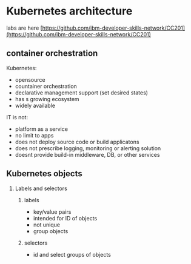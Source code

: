 # Kubernetes architecture

labs are here [https://github.com/ibm-developer-skills-network/CC201](https://github.com/ibm-developer-skills-network/CC201)

## container orchestration

Kubernetes:

* opensource
* countainer orchestration
* declarative management support (set desired states)
* has s growing ecosystem
* widely available

IT is not:

* platform as a service
* no limit to apps
* does not deploy source code or build applicatons
* does not prescribe logging, monitoring or alerting solution
* doesnt provide build-in middleware, DB, or other services

## Kubernetes objects

1. Labels and selectors

    1. labels

        * key/value pairs
        * intended for ID of objects
        * not unique
        * group objects

    2. selectors

        * id and select groups of objects
